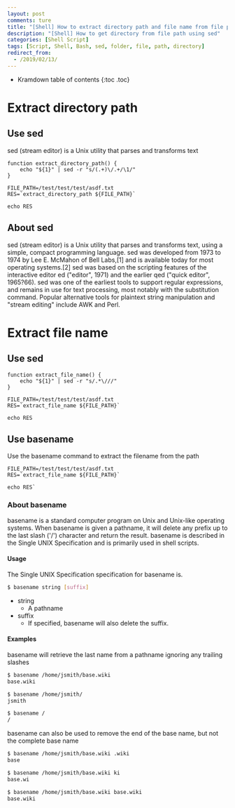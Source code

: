 ```yaml
---
layout: post
comments: ture
title: "[Shell] How to extract directory path and file name from file path using sed"
description: "[Shell] How to get directory from file path using sed"
categories: [Shell Script]
tags: [Script, Shell, Bash, sed, folder, file, path, directory]
redirect_from:
  - /2019/02/13/
---
```


* Kramdown table of contents
{:toc .toc}

# Extract directory path
## Use sed
sed (stream editor) is a Unix utility that parses and transforms text
``` shell
function extract_directory_path() {
    echo "${1}" | sed -r "s/(.+)\/.+/\1/"
}

FILE_PATH=/test/test/test/asdf.txt
RES=`extract_directory_path ${FILE_PATH}`

echo RES
```
## About sed
sed (stream editor) is a Unix utility that parses and transforms text, using a simple, compact programming language. sed was developed from 1973 to 1974 by Lee E. McMahon of Bell Labs,[1] and is available today for most operating systems.[2] sed was based on the scripting features of the interactive editor ed ("editor", 1971) and the earlier qed ("quick editor", 1965?66). sed was one of the earliest tools to support regular expressions, and remains in use for text processing, most notably with the substitution command. Popular alternative tools for plaintext string manipulation and "stream editing" include AWK and Perl. 
# Extract file name
## Use sed
``` shell
function extract_file_name() {
    echo "${1}" | sed -r "s/.*\///"
}

FILE_PATH=/test/test/test/asdf.txt
RES=`extract_file_name ${FILE_PATH}`

echo RES
```
## Use basename
Use the basename command to extract the filename from the path
``` shell
FILE_PATH=/test/test/test/asdf.txt
RES=`extract_file_name ${FILE_PATH}`

echo RES`
```
### About basename
basename is a standard computer program on Unix and Unix-like operating systems. When basename is given a pathname, it will delete any prefix up to the last slash ('/') character and return the result. basename is described in the Single UNIX Specification and is primarily used in shell scripts.
#### Usage
The Single UNIX Specification specification for basename is.
``` bash
$ basename string [suffix]
```
* string
  * A pathname
* suffix
  * If specified, basename will also delete the suffix.

#### Examples

basename will retrieve the last name from a pathname ignoring any trailing slashes
``` bash
$ basename /home/jsmith/base.wiki 
base.wiki

$ basename /home/jsmith/
jsmith

$ basename /
/
```
basename can also be used to remove the end of the base name, but not the complete base name
``` bash
$ basename /home/jsmith/base.wiki .wiki
base

$ basename /home/jsmith/base.wiki ki
base.wi

$ basename /home/jsmith/base.wiki base.wiki
base.wiki
```
